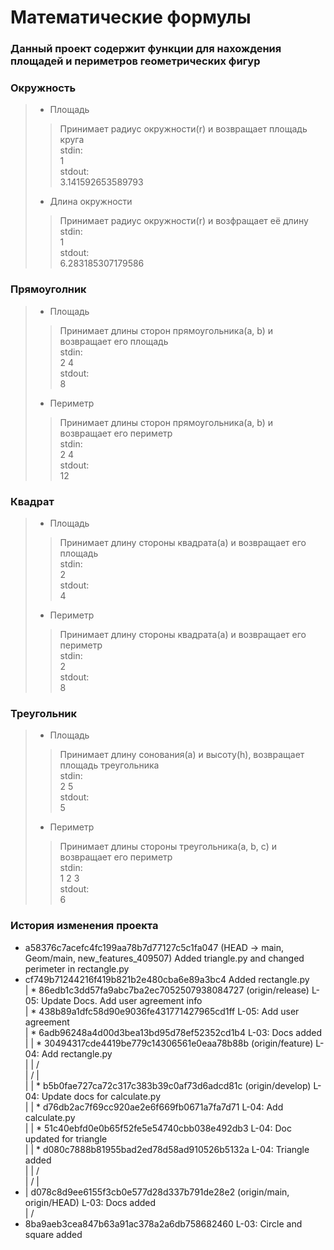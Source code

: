# Математические формулы
### Данный проект содержит функции для нахождения площадей и периметров геометрических фигур

### Окружность  
>	* Площадь  
> > Принимает радиус окружности(r) и возвращает площадь круга  
> > 	stdin:  
> > 		1  
> > 	stdout:  
> > 		3.141592653589793  
>	* Длина окружности  
> > Принимает радиус окружности(r) и возфращает её длину  
> > 	stdin:   
> > 		1  
> > 	stdout:  
> > 		6.283185307179586  
### Прямоуголник    
> 	* Площадь    
> > Принимает длины сторон прямоугольника(a, b) и возвращает его площадь  
> > 	stdin:   
> > 		2 4  
> > 	stdout:   
> > 		8  
>	* Периметр  
> > Принимает длины сторон прямоугольника(a, b) и возвращает его периметр  
> > 	stdin:  
> > 		2 4  
> > 	stdout:  
> > 		12  
### Квадрат    
>	* Площадь  
> > Принимает длину стороны квадрата(a) и возвращает его площадь  
> > 	stdin:  
> > 		2  
> > 	stdout:  
> > 		4  
>	* Периметр  
> > Принимает длину стороны квадрата(a) и возвращает его периметр  
> > 	stdin:  
> > 		2  
> > 	stdout:  
> > 		8  
### Треугольник  
>	* Площадь  
> > Принимает длину сонования(a) и высоту(h), возвращает площадь треугольника  
> > 	stdin:  
> > 		2 5  
> > 	stdout:  
> > 		5  
>	* Периметр  
> > Принимает длины стороны треугольника(a, b, c) и возвращает его периметр  
> > 	stdin:  
> > 		1 2 3  
> > 	stdout:  
> >		6  
 
### История изменения проекта
* a58376c7acefc4fc199aa78b7d77127c5c1fa047 (HEAD -> main, Geom/main, new_features_409507) Added triangle.py and changed perimeter in rectangle.py  
* cf749b71244216f419b821b2e480cba6e89a3bc4 Added rectangle.py  
|  * 86edb1c3dd57fa9abc7ba2ec7052507938084727 (origin/release) L-05: Update Docs. Add user agreement info  
|  * 438b89a1dfc58d90e9036fe431771427965cd1ff L-05: Add user agreement  
|  * 6adb96248a4d00d3bea13bd95d78ef52352cd1b4 L-03: Docs added  
|  | * 30494317cde4419be779c14306561e0eaa78b88b (origin/feature) L-04: Add rectangle.py  
|  | /  
| / |  
|  |  * b5b0fae727ca72c317c383b39c0af73d6adcd81c (origin/develop) L-04: Update docs for calculate.py  
|  |  * d76db2ac7f69cc920ae2e6f669fb0671a7fa7d71 L-04: Add calculate.py  
|  |  * 51c40ebfd0e0b65f52fe5e54740cbb038e492db3 L-04: Doc updated for triangle  
|  |  * d080c7888b81955bad2ed78d58ad910526b5132a L-04: Triangle added  
|  | /  
| / |  
*  |  d078c8d9ee6155f3cb0e577d28d337b791de28e2 (origin/main, origin/HEAD) L-03: Docs added  
| /  
* 8ba9aeb3cea847b63a91ac378a2a6db758682460 L-03: Circle and square added  

